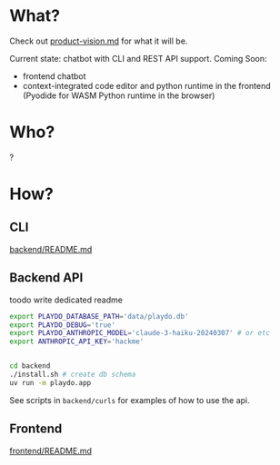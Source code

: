 # What?

Check out [product-vision.md](product-vision.md) for what it will be.

Current state: chatbot with CLI and REST API support.
Coming Soon:
 - frontend chatbot
 - context-integrated code editor and python runtime in the frontend (Pyodide for WASM Python runtime in the browser)

# Who?

?

# How?

## CLI
[backend/README.md](backend/README.md)

## Backend API
toodo write dedicated readme
```bash
export PLAYDO_DATABASE_PATH='data/playdo.db'
export PLAYDO_DEBUG='true'
export PLAYDO_ANTHROPIC_MODEL='claude-3-haiku-20240307' # or etc
export ANTHROPIC_API_KEY='hackme'


cd backend
./install.sh # create db schema
uv run -m playdo.app
```

See scripts in `backend/curls` for examples of how to use the api.

## Frontend

[frontend/README.md](frontend/README.md)
